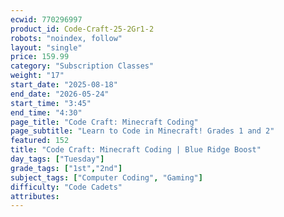 ```yaml
---
ecwid: 770296997
product_id: Code-Craft-25-2Gr1-2
robots: "noindex, follow"
layout: "single"
price: 159.99
category: "Subscription Classes"
weight: "17"
start_date: "2025-08-18"
end_date: "2026-05-24"
start_time: "3:45"
end_time: "4:30"
page_title: "Code Craft: Minecraft Coding"
page_subtitle: "Learn to Code in Minecraft! Grades 1 and 2"
featured: 152
title: "Code Craft: Minecraft Coding | Blue Ridge Boost"
day_tags: ["Tuesday"]
grade_tags: ["1st","2nd"]
subject_tags: ["Computer Coding", "Gaming"]
difficulty: "Code Cadets"
attributes:
---
```


